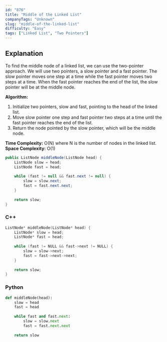```yaml
---
id: "876"
title: "Middle of the Linked List"
companyTags: "Unknown"
slug: "middle-of-the-linked-list"
difficulty: "Easy"
tags: ["Linked List", "Two Pointers"]
---
```


## Explanation
To find the middle node of a linked list, we can use the two-pointer approach. We will use two pointers, a slow pointer and a fast pointer. The slow pointer moves one step at a time while the fast pointer moves two steps at a time. When the fast pointer reaches the end of the list, the slow pointer will be at the middle node.

**Algorithm:**
1. Initialize two pointers, slow and fast, pointing to the head of the linked list.
2. Move slow pointer one step and fast pointer two steps at a time until the fast pointer reaches the end of the list.
3. Return the node pointed by the slow pointer, which will be the middle node.

**Time Complexity:** O(N) where N is the number of nodes in the linked list.
**Space Complexity:** O(1)
```java
public ListNode middleNode(ListNode head) {
    ListNode slow = head;
    ListNode fast = head;
    
    while (fast != null && fast.next != null) {
        slow = slow.next;
        fast = fast.next.next;
    }
    
    return slow;
}
```

### C++
```cpp
ListNode* middleNode(ListNode* head) {
    ListNode* slow = head;
    ListNode* fast = head;
    
    while (fast != NULL && fast->next != NULL) {
        slow = slow->next;
        fast = fast->next->next;
    }
    
    return slow;
}
```

### Python
```python
def middleNode(head):
    slow = head
    fast = head
    
    while fast and fast.next:
        slow = slow.next
        fast = fast.next.next
    
    return slow
```